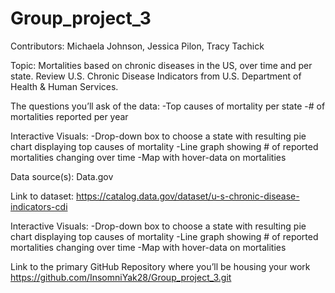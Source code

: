 # Group_project_3

Contributors: Michaela Johnson, Jessica Pilon, Tracy Tachick

Topic:
Mortalities based on chronic diseases in the US, over time and per state.
Review U.S. Chronic Disease Indicators from U.S. Department of Health & Human Services.

The questions you’ll ask of the data:
-Top causes of mortality per state
-# of mortalities reported per year

Interactive Visuals:
-Drop-down box to choose a state with resulting pie chart displaying top causes of mortality
-Line graph showing # of reported mortalities changing over time
-Map with hover-data on mortalities

Data source(s):
Data.gov

Link to dataset:
https://catalog.data.gov/dataset/u-s-chronic-disease-indicators-cdi

Interactive Visuals:
-Drop-down box to choose a state with resulting pie chart displaying top causes of mortality
-Line graph showing # of reported mortalities changing over time
-Map with hover-data on mortalities

Link to the primary GitHub Repository where you’ll be housing your work
https://github.com/InsomniYak28/Group_project_3.git
